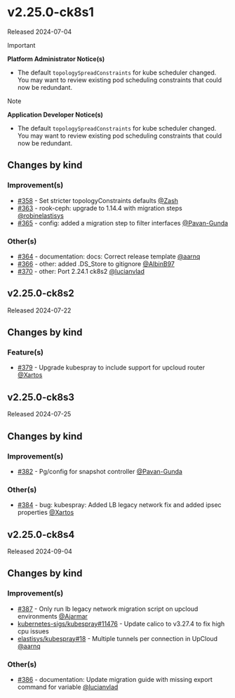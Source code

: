# v2.25.0-ck8s1

Released 2024-07-04
<!-- -->
> [!IMPORTANT]
> **Platform Administrator Notice(s)**
> - The default `topologySpreadConstraints` for kube scheduler changed. You may want to review existing pod scheduling constraints that could now be redundant.
<!-- -->
> [!NOTE]
> **Application Developer Notice(s)**
> - The default `topologySpreadConstraints` for kube scheduler changed. You may want to review existing pod scheduling constraints that could now be redundant. <!-- same as admin notice but may apply to both? -->

## Changes by kind

### Improvement(s)

- [#358](https://github.com/elastisys/compliantkubernetes-kubespray/pull/358) - Set stricter topologyConstraints defaults [@Zash](https://github.com/Zash)
- [#363](https://github.com/elastisys/compliantkubernetes-kubespray/pull/363) - rook-ceph: upgrade to 1.14.4 with migration steps [@robinelastisys](https://github.com/robinelastisys)
- [#365](https://github.com/elastisys/compliantkubernetes-kubespray/pull/365) - config: added a migration step to filter interfaces [@Pavan-Gunda](https://github.com/Pavan-Gunda)

### Other(s)

- [#364](https://github.com/elastisys/compliantkubernetes-kubespray/pull/364) - documentation: docs: Correct release template [@aarnq](https://github.com/aarnq)
- [#366](https://github.com/elastisys/compliantkubernetes-kubespray/pull/366) - other: added .DS_Store to gitignore [@AlbinB97](https://github.com/AlbinB97)
- [#370](https://github.com/elastisys/compliantkubernetes-kubespray/pull/370) - other: Port 2.24.1 ck8s2 [@lucianvlad](https://github.com/lucianvlad)

## v2.25.0-ck8s2

Released 2024-07-22

## Changes by kind

### Feature(s)

- [#379](https://github.com/elastisys/compliantkubernetes-kubespray/pull/379) - Upgrade kubespray to include support for upcloud router [@Xartos](https://github.com/Xartos)

## v2.25.0-ck8s3

Released 2024-07-25

## Changes by kind

### Improvement(s)

- [#382](https://github.com/elastisys/compliantkubernetes-kubespray/pull/382) - Pg/config for snapshot controller [@Pavan-Gunda](https://github.com/Pavan-Gunda)

### Other(s)

- [#384](https://github.com/elastisys/compliantkubernetes-kubespray/pull/384) - bug: kubespray: Added LB legacy network fix and added ipsec properties [@Xartos](https://github.com/Xartos)

## v2.25.0-ck8s4

Released 2024-09-04

## Changes by kind

### Improvement(s)

- [#387](https://github.com/elastisys/compliantkubernetes-kubespray/pull/387) - Only run lb legacy network migration script on upcloud environments [@Ajarmar](https://github.com/Ajarmar)
- [kubernetes-sigs/kubespray#11476](https://github.com/kubernetes-sigs/kubespray/pull/11476) - Update calico to v3.27.4 to fix high cpu issues
- [elastisys/kubespray#18](https://github.com/elastisys/kubespray/pull/18) - Multiple tunnels per connection in UpCloud [@aarnq](https://github.com/aarnq)

### Other(s)

- [#386](https://github.com/elastisys/compliantkubernetes-kubespray/pull/386) - documentation: Update migration guide with missing export command for variable [@lucianvlad](https://github.com/lucianvlad)
